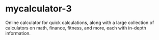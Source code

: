 # mycalculator-3
Online calculator for quick calculations, along with a large collection of calculators on math, finance, fitness, and more, each with in-depth information.
